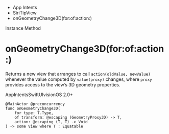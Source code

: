 

- App Intents
- SiriTipView
-  onGeometryChange3D(for:of:action:) 

Instance Method

# onGeometryChange3D(for:of:action:)

Returns a new view that arranges to call `action(oldValue, newValue)` whenever the value computed by `value(proxy)` changes, where `proxy` provides access to the view’s 3D geometry properties.

AppIntentsSwiftUIvisionOS 2.0+

``` source
@MainActor @preconcurrency
func onGeometryChange3D(
    for type: T.Type,
    of transform: @escaping (GeometryProxy3D) -> T,
    action: @escaping (T, T) -> Void
) -> some View where T : Equatable
```

